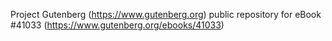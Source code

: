 Project Gutenberg (https://www.gutenberg.org) public repository for eBook #41033 (https://www.gutenberg.org/ebooks/41033)
